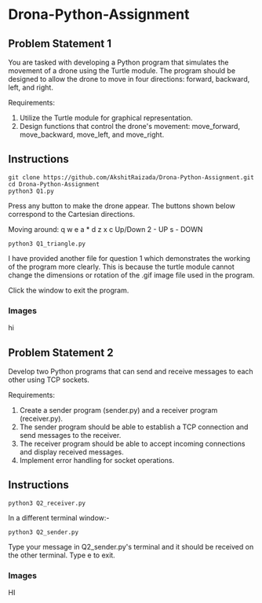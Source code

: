 # Drona-Python-Assignment
## Problem Statement 1

You are tasked with developing a Python program that simulates the movement of a drone using the Turtle module. The program should be designed to allow the drone to move in four directions: forward, backward, left, and right.

Requirements:
1. Utilize the Turtle module for graphical representation.
2. Design functions that control the drone's movement: move_forward, move_backward, move_left, and move_right.

## Instructions
```
git clone https://github.com/AkshitRaizada/Drona-Python-Assignment.git
cd Drona-Python-Assignment
python3 Q1.py
```
Press any button to make the drone appear. The buttons shown below correspond to the Cartesian directions.

Moving around:
q    w    e
a    *    d
z    x    c
Up/Down
2 - UP
s - DOWN

```
python3 Q1_triangle.py
```
I have provided another file for question 1 which demonstrates the working of the program more clearly. This is because the turtle module cannot change the dimensions or rotation of the .gif image file used in the program.

Click the window to exit the program.

### Images
hi

## Problem Statement 2

Develop two Python programs that can send and receive messages to each other using TCP sockets.

Requirements:
1. Create a sender program (sender.py) and a receiver program (receiver.py).
2. The sender program should be able to establish a TCP connection and send messages to the receiver.
3. The receiver program should be able to accept incoming connections and display received messages.
4. Implement error handling for socket operations.

## Instructions
```
python3 Q2_receiver.py
```
In a different terminal window:-
```
python3 Q2_sender.py
```
Type your message in Q2_sender.py's terminal and it should be received on the other terminal. Type e to exit.

### Images

HI
